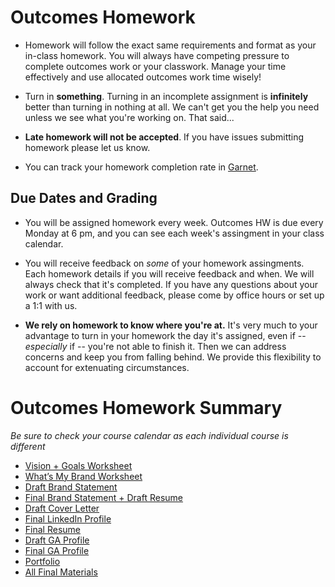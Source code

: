 # Outcomes Homework

- Homework will follow the exact same requirements and format as your in-class homework. You will always have competing pressure to complete outcomes work or your classwork. Manage your time effectively and use allocated outcomes work time wisely! 

- Turn in **something**. Turning in an incomplete assignment is **infinitely** better than turning in nothing at all. We can't get you the help you need unless we see what you're working on. That said...

- **Late homework will not be accepted**. If you have issues submitting homework please let us know.

- You can track your homework completion rate in [Garnet](http://garnet.wdidc.org).

## Due Dates and Grading

- You will be assigned homework every week. Outcomes HW is due every Monday at 6 pm, and you can see each week's assingment in your class calendar. 

- You will receive feedback on *some* of your homework assingments. Each homework details if you will receive feedback and when. We will always check that it's completed. If you have any questions about your work or want additional feedback, please come by office hours or set up a 1:1 with us. 

- **We rely on homework to know where you're at.** It's very much to your advantage to turn in your homework the day it's assigned, even if -- *especially* if -- you're not able to finish it. Then we can address concerns and keep you from falling behind. We provide this flexibility to account for extenuating circumstances.

# Outcomes Homework Summary 
*Be sure to check your course calendar as each individual course is different*

- [Vision + Goals Worksheet](https://github.com/ga-dc/outcomes/blob/master/roadmap/week02/HWWeek2.md)
- [What’s My Brand Worksheet](https://github.com/ga-dc/outcomes/blob/master/roadmap/week03/HWWeek3.md)
- [Draft Brand Statement](https://github.com/ga-dc/outcomes/blob/master/roadmap/week05/HWweek5.md)
- [Final Brand Statement + Draft Resume](https://github.com/ga-dc/outcomes/blob/master/roadmap/week06/HWweek6.md)
- [Draft Cover Letter](https://github.com/ga-dc-outcomes/cover-letter)
- [Final LinkedIn Profile](https://github.com/ga-dc/outcomes/blob/master/roadmap/week07/HWWeek7.md)
- [Final Resume](https://github.com/ga-dc/outcomes/blob/master/roadmap/week08/HWweek8.md)
- [Draft GA Profile](https://github.com/ga-dc/outcomes/blob/master/roadmap/week09/HWweek9.md)
- [Final GA Profile](https://github.com/ga-dc/outcomes/blob/master/roadmap/week10/HWweek10.md)
- [Portfolio](https://github.com/ga-dc-outcomes/portfolio)
- [All Final Materials](https://github.com/ga-dc-outcomes/final-materials) 



